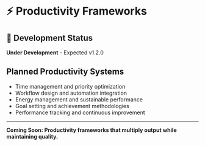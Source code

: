 # ⚡ Productivity Frameworks

## 🚧 Development Status
**Under Development** - Expected v1.2.0

## Planned Productivity Systems
- Time management and priority optimization
- Workflow design and automation integration
- Energy management and sustainable performance
- Goal setting and achievement methodologies
- Performance tracking and continuous improvement

---
**Coming Soon: Productivity frameworks that multiply output while maintaining quality.**
